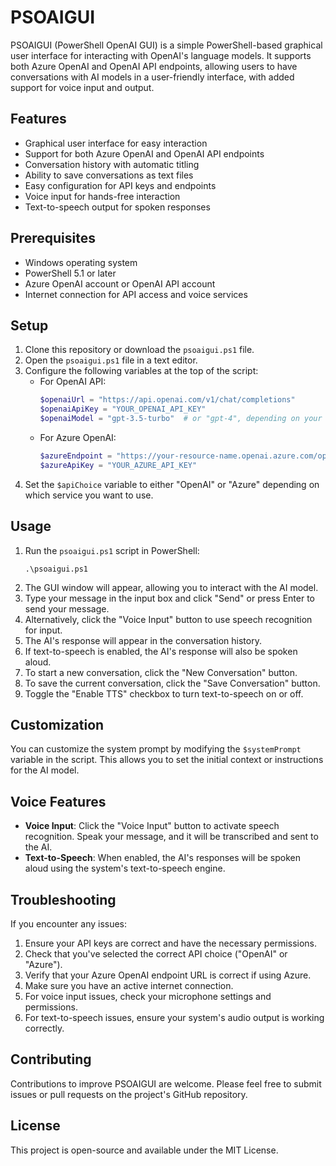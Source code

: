 # PSOAIGUI

PSOAIGUI (PowerShell OpenAI GUI) is a simple PowerShell-based graphical user interface for interacting with OpenAI's language models. It supports both Azure OpenAI and OpenAI API endpoints, allowing users to have conversations with AI models in a user-friendly interface, with added support for voice input and output.

## Features

- Graphical user interface for easy interaction
- Support for both Azure OpenAI and OpenAI API endpoints
- Conversation history with automatic titling
- Ability to save conversations as text files
- Easy configuration for API keys and endpoints
- Voice input for hands-free interaction
- Text-to-speech output for spoken responses

## Prerequisites

- Windows operating system
- PowerShell 5.1 or later
- Azure OpenAI account or OpenAI API account
- Internet connection for API access and voice services

## Setup

1. Clone this repository or download the `psoaigui.ps1` file.
2. Open the `psoaigui.ps1` file in a text editor.
3. Configure the following variables at the top of the script:
   - For OpenAI API:
     ```powershell
     $openaiUrl = "https://api.openai.com/v1/chat/completions"
     $openaiApiKey = "YOUR_OPENAI_API_KEY"
     $openaiModel = "gpt-3.5-turbo"  # or "gpt-4", depending on your subscription
     ```
   - For Azure OpenAI:
     ```powershell
     $azureEndpoint = "https://your-resource-name.openai.azure.com/openai/deployments/your-deployment-name/chat/completions?api-version=2023-03-15-preview"
     $azureApiKey = "YOUR_AZURE_API_KEY"
     ```
4. Set the `$apiChoice` variable to either "OpenAI" or "Azure" depending on which service you want to use.

## Usage

1. Run the `psoaigui.ps1` script in PowerShell:
   ```
   .\psoaigui.ps1
   ```
2. The GUI window will appear, allowing you to interact with the AI model.
3. Type your message in the input box and click "Send" or press Enter to send your message.
4. Alternatively, click the "Voice Input" button to use speech recognition for input.
5. The AI's response will appear in the conversation history.
6. If text-to-speech is enabled, the AI's response will also be spoken aloud.
7. To start a new conversation, click the "New Conversation" button.
8. To save the current conversation, click the "Save Conversation" button.
9. Toggle the "Enable TTS" checkbox to turn text-to-speech on or off.

## Customization

You can customize the system prompt by modifying the `$systemPrompt` variable in the script. This allows you to set the initial context or instructions for the AI model.

## Voice Features

- **Voice Input**: Click the "Voice Input" button to activate speech recognition. Speak your message, and it will be transcribed and sent to the AI.
- **Text-to-Speech**: When enabled, the AI's responses will be spoken aloud using the system's text-to-speech engine.

## Troubleshooting

If you encounter any issues:
1. Ensure your API keys are correct and have the necessary permissions.
2. Check that you've selected the correct API choice ("OpenAI" or "Azure").
3. Verify that your Azure OpenAI endpoint URL is correct if using Azure.
4. Make sure you have an active internet connection.
5. For voice input issues, check your microphone settings and permissions.
6. For text-to-speech issues, ensure your system's audio output is working correctly.

## Contributing

Contributions to improve PSOAIGUI are welcome. Please feel free to submit issues or pull requests on the project's GitHub repository.

## License

This project is open-source and available under the MIT License.
